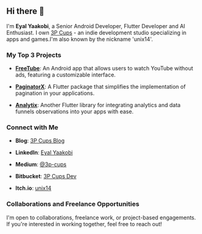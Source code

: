 ## Hi there 👋
I'm **Eyal Yaakobi**, a Senior Android Developer, Flutter Developer and AI Enthusiast. I own [3P Cups](https://3p-cups.blogspot.com/) - an indie development studio specializing in apps and games.I'm also known by the nickname 'unix14'.

### My Top 3 Projects

- **[FreeTube](https://github.com/unix14/FreeTube)**: An Android app that allows users to watch YouTube without ads, featuring a customizable interface.

- **[PaginatorX](https://github.com/unix14/paginatorx)**: A Flutter package that simplifies the implementation of pagination in your applications.

- **[Analytix](https://github.com/unix14/Analytix)**: Another Flutter library for integrating analytics and data funnels observations into your apps with ease.

### Connect with Me

- **Blog**: [3P Cups Blog](https://3p-cups.blogspot.com/)

- **LinkedIn**: [Eyal Yaakobi](https://linkedin.com/in/eyalyaakobi)

- **Medium**: [@3p-cups](https://medium.com/@3p-cups)

- **Bitbucket**: [3P Cups Dev](https://bitbucket.org/3pCupsDev)

- **Itch.io**: [unix14](https://unix14.itch.io/)

### Collaborations and Freelance Opportunities

I'm open to collaborations, freelance work, or project-based engagements. If you're interested in working together, feel free to reach out!


<!--
**unix14/unix14** is a ✨ _special_ ✨ repository because its `README.md` (this file) appears on your GitHub profile.

Here are some ideas to get you started:

- 🔭 I’m currently working on ...
- 🌱 I’m currently learning ...
- 👯 I’m looking to collaborate on ...
- 🤔 I’m looking for help with ...
- 💬 Ask me about ...
- 📫 How to reach me: ...
- 😄 Pronouns: ...
- ⚡ Fun fact: ...
-->
